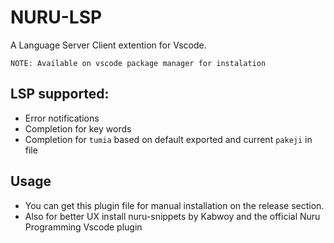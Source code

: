 # NURU-LSP

A Language Server Client extention for Vscode.

``` 
NOTE: Available on vscode package manager for instalation 
```

## LSP supported:
- Error notifications
- Completion for key words
- Completion for `tumia` based on default exported and current `pakeji` in file

## Usage
- You can get this plugin file for manual installation on the release section.
- Also for better UX install nuru-snippets by Kabwoy and the official Nuru Programming Vscode plugin